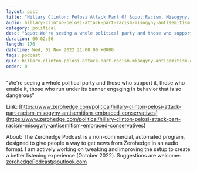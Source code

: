 ```yaml
---
layout: post
title: "Hillary Clinton: Pelosi Attack Part Of &quot;Racism, Misogyny, Antisemitism&quot; Embraced By Conservatives"
audio: hillary-clinton-pelosi-attack-part-racism-misogyny-antisemitism-embraced-conservatives-0
category: political
desc: "&quot;We're seeing a whole political party and those who support it, those who enable it, those who run under its banner engaging in behavior that is so dangerous&quot;"
duration: 00:02:56
length: 176
datetime: Wed, 02 Nov 2022 21:00:00 +0000
tags: podcast
guid: hillary-clinton-pelosi-attack-part-racism-misogyny-antisemitism-embraced-conservatives-0
order: 0
---
```

&quot;We're seeing a whole political party and those who support it, those who enable it, those who run under its banner engaging in behavior that is so dangerous&quot;

Link: [https://www.zerohedge.com/political/hillary-clinton-pelosi-attack-part-racism-misogyny-antisemitism-embraced-conservatives](https://www.zerohedge.com/political/hillary-clinton-pelosi-attack-part-racism-misogyny-antisemitism-embraced-conservatives)

About: The Zerohedge Podcast is a non-commercial, automated program, designed to give people a way to get news from Zerohedge in an audio format.  I am actively working on tweaking and improving the setup to create a better listening experience (October 2022).  Suggestions are welcome: [zerohedgePodcast@outlook.com](mailto:zerohedgePodcast@outlook.com)